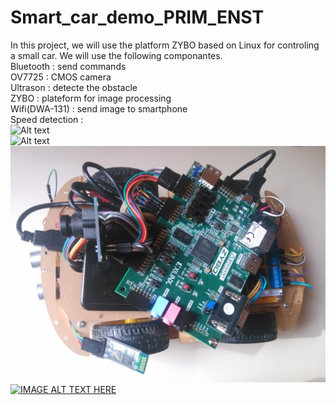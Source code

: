 # Smart_car_demo_PRIM_ENST
In this project, we will use the platform ZYBO based on Linux for controling a small car.
We will use the following componantes. <br />
Bluetooth       : send commands <br />
OV7725          : CMOS camera <br />
Ultrason        : detecte the obstacle <br />
ZYBO            : plateform for image processing <br />
Wifi(DWA-131)   : send image to smartphone <br />
Speed detection : <br />
![Alt text](https://raw.githubusercontent.com/owenchj/ZYNQ_Smart_car_demo/master/software/OpenCV/smart_car_demo/a.bmp "Sobel"  ) <br />
![Alt text](https://raw.githubusercontent.com/owenchj/ZYNQ_Smart_car_demo/master/software/OpenCV/smart_car_demo/c.bmp "Result"  ) <br />
![Alt text](https://github.com/owenchj/Smart_car_demo_PRIM_ENST/blob/master/smart_car_demo.jpg "Smart car demo"  ) <br />
[![IMAGE ALT TEXT HERE](https://raw.githubusercontent.com/owenchj/ZYNQ_Smart_car_demo/master/software/OpenCV/smart_car_demo/b.bmp)](https://drive.google.com/file/d/0B8HgpsF1jettaFpRRy12QVJnaTA/view?usp=sharing)
